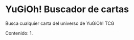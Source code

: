 # YuGiOh! Buscador de cartas

Busca cualquier carta del universo de YuGiOh! TCG

Contenido: 
    1.  